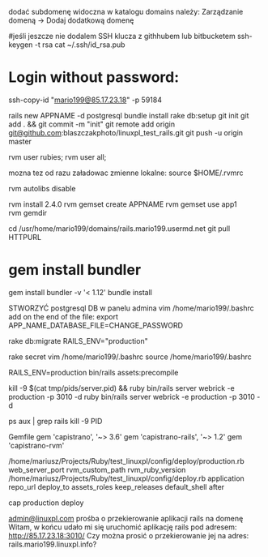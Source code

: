 dodać subdomenę widoczna w katalogu domains należy: Zarządzanie domeną -> Dodaj dodatkową domenę

#jeśli jeszcze nie dodalem SSH klucza z githhubem lub bitbucketem
ssh-keygen -t rsa
cat ~/.ssh/id_rsa.pub

# Login without password:
ssh-copy-id "mario199@85.17.23.18" -p 59184

rails new APPNAME -d postgresql
bundle install
rake db:setup
git init
git add . && git commit -m "init"
git remote add origin git@github.com:blaszczakphoto/linuxpl_test_rails.git
git push -u origin master

rvm user rubies;
rvm user all;

mozna tez od razu załadowac zmienne lokalne:
source $HOME/.rvmrc

rvm autolibs disable

rvm install 2.4.0
rvm gemset create APPNAME
rvm gemset use app1																																			
rvm gemdir

cd /usr/home/mario199/domains/rails.mario199.usermd.net
git pull HTTPURL
# gem install bundler
gem install bundler -v '< 1.12' 
bundle install

STWORZYĆ postgresql DB w panelu admina
vim /home/mario199/.bashrc
add on the end of the file:
export APP_NAME_DATABASE_FILE=CHANGE_PASSWORD

rake db:migrate RAILS_ENV="production" 

rake secret
vim /home/mario199/.bashrc
source /home/mario199/.bashrc

RAILS_ENV=production bin/rails assets:precompile

kill -9 $(cat tmp/pids/server.pid) && ruby bin/rails server webrick -e production -p 3010 -d
ruby bin/rails server webrick -e production -p 3010 -d

ps aux | grep rails
kill -9 PID

Gemfile
gem 'capistrano', '~> 3.6'
gem 'capistrano-rails', '~> 1.2'
gem 'capistrano-rvm'

/home/mariusz/Projects/Ruby/test_linuxpl/config/deploy/production.rb web_server_port rvm_custom_path rvm_ruby_version
/home/mariusz/Projects/Ruby/test_linuxpl/config/deploy.rb application repo_url deploy_to assets_roles keep_releases default_shell after

cap production deploy


admin@linuxpl.com
prośba o przekierowanie aplikacji rails na domenę 
Witam,
w końcu udało mi się uruchomić aplikację rails pod adresem: http://85.17.23.18:3010/
Czy można prosić o przekierowanie jej na adres: rails.mario199.linuxpl.info?

